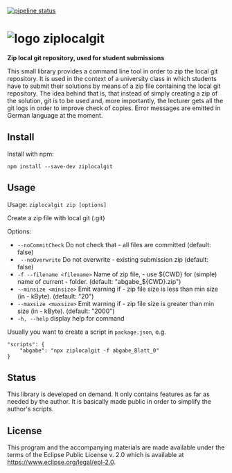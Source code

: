 [![pipeline status](https://gitlab.bht-berlin.de/nodepackages/ziplocalgit/badges/main/pipeline.svg)](https://gitlab.bht-berlin.de/nodepackages/metamatcher/pipelines/latest)

# ![logo](https://gitlab.bht-berlin.de/nodepackages/ziplocalgit/-/raw/main/logo.png) ziplocalgit
**Zip local git repository, used for student submissions**

This small library provides a command line tool in order to zip the local git repository.
It is used in the context of a university class in which students have to submit their solutions by means of a zip file containing the local git repository. The idea behind that is, that instead of simply creating a zip of the solution, git is to be used and, more importantly, the lecturer gets all the git logs in order to improve check of copies. Error messages are emitted in German language at the moment.

## Install

Install with npm:

```
npm install --save-dev ziplocalgit
```

## Usage

Usage: `ziplocalgit zip [options]`

Create a zip file with local git (.git)

Options:
- `--noCommitCheck`           Do not check that - all files are committed (default: false)
-  ` --noOverwrite`             Do not overwrite - existing submission zip (default: false)
-   `-f --filename <filename>`  Name of zip file, - use ${CWD} for (simple) name of current - folder. (default: "abgabe_${CWD}.zip")
-   `--minsize <minsize>`       Emit warning if - zip file size is less than min size (in - kByte). (default: "20")
-   `--maxsize <maxsize>`       Emit warning if - zip file size is greater than min size (in - kByte). (default: "2000")
-   `-h, --help`                display help for command

Usually you want to create a script in `package.json`, e.g.

```
"scripts": {
    "abgabe": "npx ziplocalgit -f abgabe_Blatt_0"
}
```

## Status

This library is developed on demand. It only contains features as far as needed by the author. It is basically made public in order to simplify the author's scripts.

## License

This program and the accompanying materials are made available under the terms of the Eclipse Public License v. 2.0 which is available at https://www.eclipse.org/legal/epl-2.0.